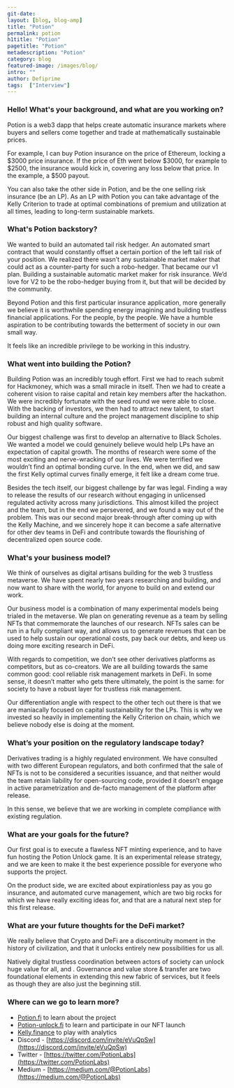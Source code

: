 ```yaml
---
git-date:
layout: [blog, blog-amp]
title: "Potion"
permalink: potion
h1title: "Potion"
pagetitle: "Potion"
metadescription: "Potion"
category: blog
featured-image: /images/blog/
intro: ""
author: Defiprime
tags:  ["Interview"]
---
```



### Hello! What's your background, and what are you working on?

Potion is a web3 dapp that helps create automatic insurance markets where buyers and sellers come together and trade at mathematically sustainable prices. 

For example, I can buy Potion insurance on the price of Ethereum, locking a $3000 price insurance. If the price of Eth went below $3000, for example to $2500, the insurance would kick in, covering any loss below that price. In the example, a $500 payout. 

You can also take the other side in Potion, and be the one selling risk insurance (be an LP). As an LP with Potion you can take advantage of the Kelly Criterion to trade at optimal combinations of premium and utilization at all times, leading to long-term sustainable markets. 


### What's Potion backstory? 

We wanted to build an automated tail risk hedger. An automated smart contract that would constantly offset a certain portion of the left tail risk of your position. We realized there wasn’t any sustainable market maker that could act as a counter-party for such a robo-hedger. That became our v1 plan. Building a sustainable automatic market maker for risk insurance. We’d love for V2 to be the robo-hedger buying from it, but that will be decided by the community.

Beyond Potion and this first particular insurance application, more generally we believe it is  worthwhile spending energy imagining and building trustless financial applications. For the people, by the people. We have a humble aspiration to be contributing towards the betterment of society in our own small way.

It feels like an incredible privilege to be working in this industry.


### What went into building the Potion?

Building Potion was an incredibly tough effort. First we had to reach submit for Hackmoney, which was a small miracle in itself. Then we had to create a coherent vision to raise capital and retain key members after the hackathon. We were incredibly fortunate with the seed round we were able to close. With the backing of investors, we then had to attract new talent, to start building an internal culture and the project management discipline to ship robust and high quality software.

Our biggest challenge was first to develop an alternative to Black Scholes. We wanted a model we could genuinely believe would help LPs have an expectation of capital growth. The months of research were some of the most exciting and nerve-wracking of our lives. We were terrified we wouldn’t find an optimal bonding curve. In the end, when we did, and saw the first Kelly optimal curves finally emerge, it felt like a dream come true.

Besides the tech itself, our biggest challenge by far was legal. Finding a way to release the results  of our research without engaging in unlicensed regulated activity across many jurisdictions. This almost killed the project and the team, but in the end we persevered, and we found a way out of the problem. This was our second major break-through after coming up with the Kelly Machine, and we sincerely hope it can become a safe alternative for other dev teams in DeFi and contribute towards the flourishing of decentralized open source code.


### What's your business model?

We think of ourselves as digital artisans building for the web 3 trustless metaverse. We have spent nearly two years researching and building, and now want to share with the world, for anyone to build on and extend our work.

Our business model is a combination of many experimental models being trialed in the metaverse. We plan on generating revenue as a team by selling NFTs that commemorate the launches of our research. NFTs sales can be run in a fully compliant way, and allows us to generate revenues that can be used to help sustain our operational costs, pay back our debts, and keep us doing more exciting research in DeFi.

With regards to competition, we don’t see other derivatives platforms as competitors, but as co-creators. We are all building towards the same common good: cool reliable risk management markets in DeFi. In some sense, it doesn’t matter who gets there ultimately, the point is the same: for society to have a robust layer for trustless risk management.

Our differentiation angle with respect to the other tech out there is that we are maniacally focused on capital sustainability for the LPs. This is why we invested so heavily in implementing the Kelly Criterion on chain, which we believe nobody else is doing at the moment.


### What’s your position on the regulatory landscape today?

Derivatives trading is a highly regulated environment. We have consulted with two different European regulators, and both confirmed that the sale of NFTs is not to be considered a securities issuance, and that neither would the team retain liability for open-sourcing code, provided it doesn’t engage in active parametrization and de-facto management of the platform after release.

In this sense, we believe that we are working in complete compliance with existing regulation.


### What are your goals for the future?

Our first goal is to execute a flawless NFT minting experience, and to have fun hosting the Potion Unlock game. It is an experimental release strategy, and we are keen to make it the best experience possible for everyone who supports the project.

On the product side, we are excited about expirationless pay as you go insurance, and automated curve management, which are two big rocks for which we have really exciting ideas for, and that are a natural next step for this first release.


### What are your future thoughts for the DeFi market?

We really believe that Crypto and DeFi are a discontinuity moment in the history of civilization, and that it unlocks entirely new possibilities for us all. 

Natively digital trustless coordination between actors of society can unlock huge value for all, and . Governance and value store & transfer are two foundational elements in extending this new fabric of services, but it feels as though they are also just the beginning still.


### Where can we go to learn more?

* [Potion.fi](https://potion.fi/) to learn about the project 
* [Potion-unlock.fi](https://potion-unlock.fi/) to learn and participate in our NFT launch
* [Kelly.finance](https://kelly.finance/) to play with analytics
* Discord - [https://discord.com/invite/eVuQpSw](https://discord.com/invite/eVuQpSw)
* Twitter - [https://twitter.com/PotionLabs](https://twitter.com/PotionLabs)
* Medium - [https://medium.com/@PotionLabs](https://medium.com/@PotionLabs)